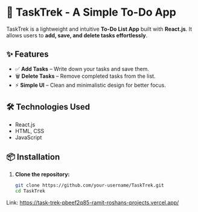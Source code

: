 # 🚀 TaskTrek - A Simple To-Do App  

TaskTrek is a lightweight and intuitive **To-Do List App** built with **React.js**. It allows users to **add, save, and delete tasks effortlessly**.  

## ✨ Features  
- ✅ **Add Tasks** – Write down your tasks and save them.  
- 🗑️ **Delete Tasks** – Remove completed tasks from the list.  
- ⚡ **Simple UI** – Clean and minimalistic design for better focus.  

## 🛠️ Technologies Used  
- React.js  
- HTML, CSS  
- JavaScript  

## 📦 Installation  

1. **Clone the repository:**  
   ```sh
   git clone https://github.com/your-username/TaskTrek.git
   cd TaskTrek

Link: 
https://task-trek-pbeef2q85-ramit-roshans-projects.vercel.app/
